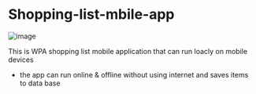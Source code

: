 # Shopping-list-mbile-app
![image](https://user-images.githubusercontent.com/75226176/221174793-ab425d45-4caf-425e-8be5-d2e67e83eb39.png)

This is WPA shopping list mobile application that can run loacly on mobile devices  
- the app can run online & offline without using internet and saves items to data base 
